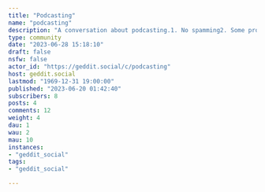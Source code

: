```yaml
---
title: "Podcasting" 
name: "podcasting"
description: "A conversation about podcasting.1. No spamming2. Some promo is allowed don't over do it3. Be helpful4. Share tips and tricks"
type: community
date: "2023-06-28 15:18:10"
draft: false
nsfw: false
actor_id: "https://geddit.social/c/podcasting"
host: geddit.social
lastmod: "1969-12-31 19:00:00"
published: "2023-06-20 01:42:40"
subscribers: 8
posts: 4
comments: 12
weight: 4
dau: 1
wau: 2
mau: 10
instances:
- "geddit_social"
tags: 
- "geddit_social"

---
```

